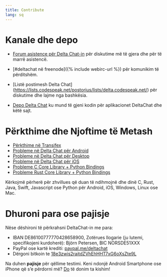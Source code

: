 ```yaml
---
title: Contribute
lang: sq
---
```




<!-- GENERATED FILE -- DO NOT EDIT -->



# Kanale dhe depo

- [Forum asistence për Delta Chat-in](https://support.delta.chat) për
  diskutime më të gjera dhe për të marrë asistencë.

- [#deltachat në freenode]({% include webirc-url %}) për komunikim të përditshëm.

- [Listë postimesh Delta Chat]
  (https://lists.codespeak.net/postorius/lists/delta.codespeak.net/) 
  për diskutime dhe lajme nga bashkësia.

- [Depo Delta Chat](https://github.com/deltachat/) ku mund të gjeni 
 kodin për aplikacionet DeltaChat dhe këtë sajt.

# Përkthime dhe Njoftime të Metash 

- [Përkthime në Transifex](https://www.transifex.com/delta-chat/public/)
- [Probleme në Delta Chat për Android](https://github.com/deltachat/deltachat-android/issues)
- [Probleme në Delta Chat për Desktop](https://github.com/deltachat/deltachat-desktop/issues)
- [Probleme në Delta Chat për iOS](https://github.com/deltachat/deltachat-ios/issues)
- [Probleme C Core Library + Python Bindings](https://github.com/deltachat/deltachat-core/issues)
- [Probleme Rust Core Library + Python Bindings](https://github.com/deltachat/deltachat-core-rust/issues)

Kërkojmë përherë për zhvillues që duan të ndihmojnë dhe dinë C, Rust, Java, 
Swift, Javascript ose Python për Android, iOS, Windows, Linux ose Mac.


# Dhuroni para ose pajisje

Nëse dëshironi të përkrahsni DeltaChat-in me para:

- IBAN DE86100777770428658900, Zotërues llogarie (ju lutemi, specifikojeni kurdoherë): Björn Petersen, BIC NORSDE51XXX
- PayPal ose kartë krediti: [paypal.me/deltachat](https://paypal.me/deltachat/20)
- Dërgoni bitkoin te [18e3zwis2raitdZVhEhHHT7xG6oXsZte9L](bitcoin:18e3zwis2raitdZVhEhHHT7xG6oXsZte9L)

Na duhen **pajisje** për qëllime testimi. Keni ndonjë Android Smartphone ose iPhone që s’e përdorni më?
[Do](imprint) të donim ta kishim!
